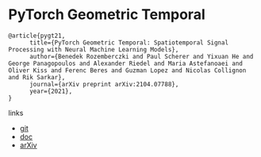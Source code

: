 # PyTorch Geometric Temporal

```
@article{pygt21,
      title={PyTorch Geometric Temporal: Spatiotemporal Signal Processing with Neural Machine Learning Models}, 
      author={Benedek Rozemberczki and Paul Scherer and Yixuan He and George Panagopoulos and Alexander Riedel and Maria Astefanoaei and Oliver Kiss and Ferenc Beres and Guzman Lopez and Nicolas Collignon and Rik Sarkar},
      journal={arXiv preprint arXiv:2104.07788},
      year={2021},
}
```

links
- [git](https://github.com/benedekrozemberczki/pytorch_geometric_temporal)
- [doc](https://pytorch-geometric-temporal.readthedocs.io/en/latest/)
- [arXiv](https://arxiv.org/abs/2104.07788)
